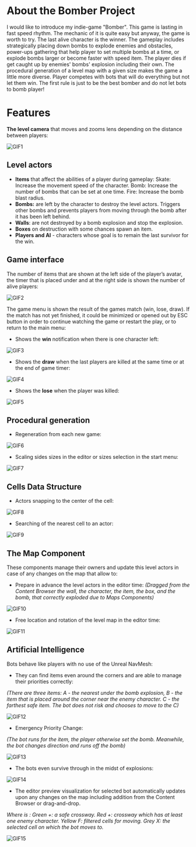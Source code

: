 # About the Bomber Project
I would like to introduce my indie-game "Bomber". This game is lasting in fast speed rhythm. The mechanic of it is quite easy but anyway, the game is worth to try.
The last alive character is the winner. The gameplay includes strategically placing down bombs to explode enemies and obstacles, power-ups gathering that help player to set multiple bombs at a time, or explode bombs larger or become faster with speed item. The player dies if get caught up by enemies' bombs' explosion including their own.  The procedural generation of a level map with a given size makes the game a little more diverse.
Player competes with bots that will do everything but not let them win.
The first rule is just to be the best bomber and do not let bots to bomb player!


# Features
**The level camera** that moves and zooms lens depending on the distance between players:

![GIF1](https://user-images.githubusercontent.com/20540872/62881283-b6d47400-bd2f-11e9-91bb-94d60942f8f8.gif)


## Level actors
- **Items** that affect the abilities of a player during gameplay:
Skate:  Increase the movement speed of the character.
Bomb: Increase the number of bombs that can be set at one time.
Fire: Increase the bomb blast radius.
- **Bombs:** are left by the character to destroy the level actors. Triggers other bombs and prevents players from moving through the bomb after it has been left behind.
- **Walls**: are not destroyed by a bomb explosion and stop the explosion.
- **Boxes** on destruction with some chances spawn an item.
- **Players and AI** - characters whose goal is to remain the last survivor for the win.


## Game interface 
The number of items that are shown at the left side of the player’s avatar, the timer that is placed under and at the right side is shown the number of alive players: 

![GIF2](https://user-images.githubusercontent.com/20540872/63038224-f8e0ef80-bec0-11e9-9f32-711793cd9bee.gif)

The game menu is shown the result of the games match (win, lose, draw). If the match has not yet finished, it could be minimized or opened out by ESC button in order to continue watching the game or restart the play, or to return to the main menu:

- Shows the **win** notification when there is one character left:

![GIF3](https://user-images.githubusercontent.com/20540872/63024460-87487780-bea7-11e9-8573-b0950a040fe4.gif)

- Shows the **draw** when the last players are killed at the same time or at the end of game timer:

![GIF4](https://user-images.githubusercontent.com/20540872/63047128-12d7fd80-bed4-11e9-8c45-036ccb33fc97.gif)

- Shows the **lose** when the player was killed:

![GIF5](https://user-images.githubusercontent.com/20540872/63043291-38f99f80-becc-11e9-8234-765a402ab8f1.gif)


## Procedural generation
- Regeneration from each new game:

![GIF6](https://user-images.githubusercontent.com/20540872/63046084-0a7ec300-bed2-11e9-9c34-a13a80d29776.gif)

- Scaling sides sizes in the editor or sizes selection in the start menu:

![GIF7](https://user-images.githubusercontent.com/20540872/63046685-45352b00-bed3-11e9-81f4-fea4fdf1f0c7.gif)


## Cells Data Structure
- Actors snapping to the center of the cell:

![GIF8](https://user-images.githubusercontent.com/20540872/63049470-0efaaa00-bed9-11e9-9f7d-9da1c16b69fd.gif)

- Searching of the nearest cell to an actor:

![GIF9](https://user-images.githubusercontent.com/20540872/63049762-ba0b6380-bed9-11e9-926f-2f82f621a130.gif)


## The Map Component
These components manage their owners and update this level actors in case of any changes on the map that allow to:

- Prepare in advance the level actors in the editor time: 
_(Dragged from the Content Browser the wall, the character, the item, the box, and the bomb, that correctly exploded due to Maps Components)_

![GIF10](https://user-images.githubusercontent.com/20540872/63053411-f5aa2b80-bee1-11e9-9328-79cf77609ec7.gif)

-  Free location and rotation of the level map in the editor time:

![GIF11](https://user-images.githubusercontent.com/20540872/63057315-3f970f80-beea-11e9-979f-c7874042a382.gif)


## Artificial Intelligence
Bots behave like players with no use of the Unreal NavMesh:

- They can find items even around the corners and are able to manage their priorities correctly:

_(There are three items: A - the nearest under the bomb explosion, B - the item that is placed around the corner near the enemy character. C - the farthest safe item. The bot does not risk and chooses to move to the C)_

![GIF12](https://user-images.githubusercontent.com/20540872/63061142-770ab980-bef4-11e9-9f34-d80e28fcbaaf.gif)

- Emergency Priority Change:

_(The bot runs for the item, the player otherwise set the bomb. Meanwhile, the bot changes direction and runs off the bomb)_

![GIF13](https://user-images.githubusercontent.com/20540872/63061569-de753900-bef5-11e9-98dc-e12a57554dfc.gif)

- The bots even survive through in the midst of explosions:

![GIF14](https://user-images.githubusercontent.com/20540872/63062621-e46d1900-bef9-11e9-8e84-dbad3eb14dc6.gif)

- The editor preview visualization for selected bot automatically updates upon any changes on the map including addition from the Content Browser or drag-and-drop.

_Where is :
Green +: a safe crossway.
Red  +: crossway which has at least one enemy character.
Yellow F: filtered cells for moving.
Grey Х: the selected cell on which the bot moves to._

![GIF15](https://user-images.githubusercontent.com/20540872/63063848-aa524600-befe-11e9-93fb-ece39892ace5.gif)

